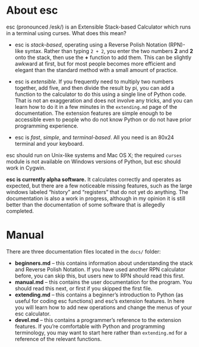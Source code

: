 About esc
=========

esc (pronounced /esk/) is an Extensible Stack-based Calculator which runs in a
terminal using curses. What does this mean?

* esc is *stack-based*, operating using a Reverse Polish Notation (RPN)-like
  syntax. Rather than typing `2 + 2`, you enter the two numbers **2** and **2**
  onto the stack, then use the **+** function to add them. This can be slightly
  awkward at first, but for most people becomes more efficient and elegant than
  the standard method with a small amount of practice.

* esc is *extensible*. If you frequently need to multiply two numbers together,
  add five, and then divide the result by pi, you can add a function to the
  calculator to do this using a single line of Python code. That is not an
  exaggeration and does not involve any tricks, and you can learn how to do it
  in a few minutes in the `extending.md` page of the documentation. The
  extension features are simple enough to be accessible even to people who do
  not know Python or do not have prior programming experience.

* esc is *fast*, *simple*, and *terminal-based*. All you need is an 80x24
  terminal and your keyboard.

esc should run on Unix-like systems and Mac OS X; the required `curses` module
is not available on Windows versions of Python, but esc should work in Cygwin.

**esc is currently alpha software.** It calculates correctly and operates as
expected, but there are a few noticeable missing features, such as the large
windows labeled “history” and “registers” that do not yet do anything. The
documentation is also a work in progress, although in my opinion it is still
better than the documentation of some software that is allegedly completed.

Manual
======

There are three documentation files located in the `docs/` folder:
* **beginners.md** – this contains information about understanding the stack
  and Reverse Polish Notation. If you have used another RPN calculator before,
  you can skip this, but users new to RPN should read this first.
* **manual.md** – this contains the user documentation for the program. You
  should read this next, or first if you skipped the first file.
* **extending.md** – this contains a beginner’s introduction to Python (as
  useful for coding esc functions) and esc’s extension features. In here you
  will learn how to add new operations and change the menus of your esc
  calculator.
* **devel.md** – this contains a programmer’s reference to the extension
  features. If you’re comfortable with Python and programming terminology, you
  may want to start here rather than `extending.md` for a reference of the
  relevant functions.
